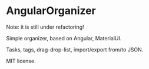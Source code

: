 # AngularOrganizer

Note: it is still under refactoring!

Simple organizer, based on Angular, MaterialUI.

Tasks, tags, drag-drop-list, import/export from/to JSON.

MIT license.
